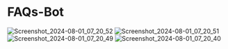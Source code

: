 # FAQs-Bot
![Screenshot_2024-08-01_07_20_52](https://github.com/user-attachments/assets/8010f383-4f02-4e45-9f39-0a5e3e6e7700)
![Screenshot_2024-08-01_07_20_51](https://github.com/user-attachments/assets/e6963c91-cbc3-46f8-9fc6-b7a0cbf08cf1)
![Screenshot_2024-08-01_07_20_49](https://github.com/user-attachments/assets/96938b3c-adf9-48da-825c-b05e73a97c03)
![Screenshot_2024-08-01_07_20_40](https://github.com/user-attachments/assets/b4694071-df09-40cc-8504-53dff27e499f)
